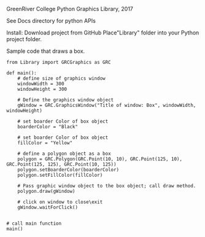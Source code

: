 GreenRiver College Python Graphics Library, 2017

See Docs directory for python APIs

Install:
  Download project from GitHub
  Place"Library" folder into your Python project folder. 
  
Sample code that draws a box.

    from Library import GRCGraphics as GRC

    def main():
        # define size of graphics window
        windowWidth = 300
        windowHeight = 300

        # Define the graphics window object
        gWindow = GRC.GraphicsWindow("Title of window: Box", windowWidth, windowHeight)

        # set boarder Color of box object
        boarderColor = "Black"

        # set boarder Color of box object
        fillColor = "Yellow"

        # define a polygon object as a box
        polygon = GRC.Polygon(GRC.Point(10, 10), GRC.Point(125, 10), GRC.Point(125, 125), GRC.Point(10, 125))
        polygon.setBoarderColor(boarderColor)
        polygon.setFillColor(fillColor)

        # Pass graphic window object to the box object; call draw method.
        polygon.draw(gWindow)

        # click on window to close\exit
        gWindow.waitForClick()


    # call main function
    main()